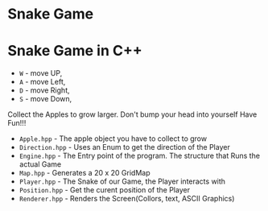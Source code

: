 # Snake Game

# Snake Game in C++

- `W` - move UP,
- `A` - move Left,
- `D` - move Right,
- `S` - move Down,

Collect the Apples to grow larger. Don't bump your head into yourself Have Fun!!!



- `Apple.hpp` - The apple object you have to collect to grow
- `Direction.hpp` - Uses an Enum to get the direction of the Player
- `Engine.hpp` - The Entry point of the program. The structure that Runs the actual Game
- `Map.hpp` - Generates a 20 x 20 GridMap
- `Player.hpp` - The Snake of our Game, the Player interacts with
- `Position.hpp` - Get the curent position of the Player
- `Renderer.hpp` - Renders the Screen(Collors, text, ASCII Graphics)
